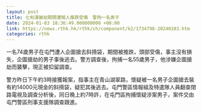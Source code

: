 ```yaml
---
layout: post
title: 七旬漢被劫期間遭賊人推跌受傷　警拘一名男子
date: 2024-01-03 18:36:49.000000000 +08:00
link: https://news.rthk.hk/rthk/ch/component/k2/1734798-20240103.htm
categories: rthk
---
```


一名74歲男子在屯門遭人企圖搶去斜揹袋，期間被推跌，頭部受傷，事主沒有損失，企圖搶劫的男子事後逃去。警方調查後，拘捕一名55歲男子，他涉嫌企圖搶劫而襲擊，現正被扣留調查。

警方昨日下午約3時接獲報案，指事主在青山湖翠路，懷疑被一名男子企圖搶去裝有約14000元現金的斜揹袋，疑犯其後逃去。屯門警區情報組及特遣隊人員翻查閉路電視及調查分析後，同日晚上約7時許，在屯門區拘捕懷疑涉案男子，案件交由屯門警區刑事支援隊調查跟進。
